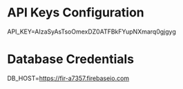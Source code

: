 # API Keys Configuration
API_KEY=AIzaSyAsTsoOmexDZ0ATFBkFYupNXmarq0gjgyg

# Database Credentials
DB_HOST=https://fir-a7357.firebaseio.com
